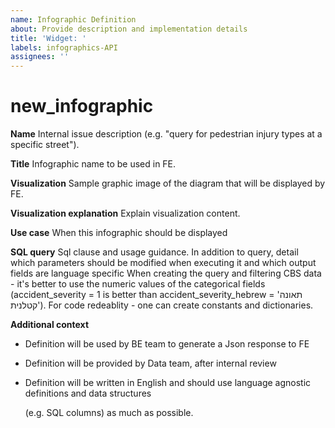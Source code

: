 ```yaml
---
name: Infographic Definition
about: Provide description and implementation details
title: 'Widget: '
labels: infographics-API
assignees: ''
---
```


# new\_infographic

**Name** Internal issue description \(e.g. "query for pedestrian injury types at a specific street"\).

**Title** Infographic name to be used in FE.

**Visualization** Sample graphic image of the diagram that will be displayed by FE.

**Visualization explanation** Explain visualization content.

**Use case** When this infographic should be displayed

**SQL query** Sql clause and usage guidance. In addition to query, detail which parameters should be modified when executing it and which output fields are language specific When creating the query and filtering CBS data - it's better to use the numeric values of the categorical fields \(accident\_severity = 1 is better than accident\_severity\_hebrew = 'תאונה קטלנית'\). For code redeablity - one can create constants and dictionaries.

**Additional context**

* Definition will be used by BE team to generate a Json response to FE
* Definition will be provided by Data team, after internal review
* Definition will be written in English and should use language agnostic definitions and data structures 

  \(e.g. SQL columns\) as much as possible.

